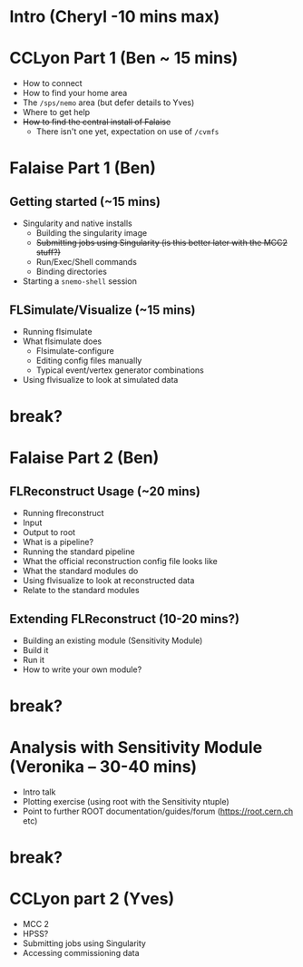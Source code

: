 # Intro (Cheryl -10 mins max)

# CCLyon Part 1 (Ben ~ 15 mins)
- How to connect
- How to find your home area
- The `/sps/nemo` area (but defer details to Yves)
- Where to get help
- ~~How to find the central install of Falaise~~
  - There isn't one yet, expectation on use of `/cvmfs`

# Falaise Part 1 (Ben)
## Getting started (~15 mins)
- Singularity and native installs
  -	Building the singularity image 
  - ~~Submitting jobs using Singularity (is this better later with the MCC2 stuff?)~~
  - Run/Exec/Shell commands
  - Binding directories
- Starting a `snemo-shell` session
## FLSimulate/Visualize (~15 mins)
- Running flsimulate
- What flsimulate does
  - Flsimulate-configure
  - Editing config files manually
  - Typical event/vertex generator combinations
-	Using flvisualize to look at simulated data

# break?

# Falaise Part 2 (Ben)
## FLReconstruct Usage (~20 mins)
-	Running flreconstruct
  - Input
  -	Output to root
  -	What is a pipeline?
  -	Running the standard pipeline
  -	What the official reconstruction config file looks like
  -	What the standard modules do
-	Using flvisualize to look at reconstructed data
  -	Relate to the standard modules
## Extending FLReconstruct (10-20 mins?)
-	Building an existing module (Sensitivity Module)
  -	Build it
  -	Run it
- How to write your own module?

# break?

# Analysis with Sensitivity Module (Veronika – 30-40 mins)
-	Intro talk
-	Plotting exercise (using root with the Sensitivity ntuple)
- Point to further ROOT documentation/guides/forum (https://root.cern.ch etc)

# break?

# CCLyon part 2 (Yves)
-	MCC 2
-	HPSS?
-	Submitting jobs using Singularity
- Accessing commissioning data
